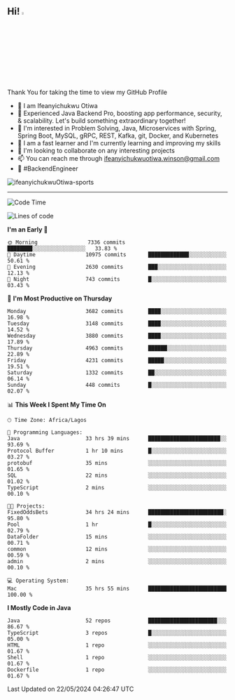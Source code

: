 <!-- BLOG-POST-LIST:START --><!-- BLOG-POST-LIST:END -->

## Hi! <img src="https://media.giphy.com/media/hvRJCLFzcasrR4ia7z/giphy.gif" width="4%"> 

Thank You for taking the time to view my GitHub Profile

- 👋 I am Ifeanyichukwu Otiwa
- 🚀 Experienced Java Backend Pro, boosting app performance, security, & scalability. Let's build something extraordinary together!
- 👀 I'm interested in Problem Solving, Java, Microservices with Spring, Spring Boot, MySQL, gRPC, REST, Kafka, git, Docker, and Kubernetes
- 🌱 I am a fast learner and I'm currently learning and improving my skills
- 💞️ I'm looking to collaborate on any interesting projects
- 📫 You can reach me through ifeanyichukwuotiwa.winson@gmail.com
- 🚀 #BackendEngineer

<p align="left" marginTop="10px"> <img src="https://komarev.com/ghpvc/?username=ifeanyichukwuOtiwa-sports&label=Profile%20views&color=0e75b6&style=for-the-badge" alt="ifeanyichukwuOtiwa-sports" /> </p>

***

<!--START_SECTION:waka-->
![Code Time](http://img.shields.io/badge/Code%20Time-2%2C549%20hrs%2054%20mins-blue)

![Lines of code](https://img.shields.io/badge/From%20Hello%20World%20I%27ve%20Written-5.4%20million%20lines%20of%20code-blue)

**I'm an Early 🐤** 

```text
🌞 Morning                7336 commits        ████████░░░░░░░░░░░░░░░░░   33.83 % 
🌆 Daytime                10975 commits       █████████████░░░░░░░░░░░░   50.61 % 
🌃 Evening                2630 commits        ███░░░░░░░░░░░░░░░░░░░░░░   12.13 % 
🌙 Night                  743 commits         █░░░░░░░░░░░░░░░░░░░░░░░░   03.43 % 
```
📅 **I'm Most Productive on Thursday** 

```text
Monday                   3682 commits        ████░░░░░░░░░░░░░░░░░░░░░   16.98 % 
Tuesday                  3148 commits        ████░░░░░░░░░░░░░░░░░░░░░   14.52 % 
Wednesday                3880 commits        ████░░░░░░░░░░░░░░░░░░░░░   17.89 % 
Thursday                 4963 commits        ██████░░░░░░░░░░░░░░░░░░░   22.89 % 
Friday                   4231 commits        █████░░░░░░░░░░░░░░░░░░░░   19.51 % 
Saturday                 1332 commits        ██░░░░░░░░░░░░░░░░░░░░░░░   06.14 % 
Sunday                   448 commits         █░░░░░░░░░░░░░░░░░░░░░░░░   02.07 % 
```


📊 **This Week I Spent My Time On** 

```text
🕑︎ Time Zone: Africa/Lagos

💬 Programming Languages: 
Java                     33 hrs 39 mins      ███████████████████████░░   93.69 % 
Protocol Buffer          1 hr 10 mins        █░░░░░░░░░░░░░░░░░░░░░░░░   03.27 % 
protobuf                 35 mins             ░░░░░░░░░░░░░░░░░░░░░░░░░   01.65 % 
SQL                      22 mins             ░░░░░░░░░░░░░░░░░░░░░░░░░   01.02 % 
TypeScript               2 mins              ░░░░░░░░░░░░░░░░░░░░░░░░░   00.10 % 

🐱‍💻 Projects: 
FixedOddsBets            34 hrs 24 mins      ████████████████████████░   95.80 % 
Pool                     1 hr                █░░░░░░░░░░░░░░░░░░░░░░░░   02.79 % 
DataFolder               15 mins             ░░░░░░░░░░░░░░░░░░░░░░░░░   00.71 % 
common                   12 mins             ░░░░░░░░░░░░░░░░░░░░░░░░░   00.59 % 
admin                    2 mins              ░░░░░░░░░░░░░░░░░░░░░░░░░   00.10 % 

💻 Operating System: 
Mac                      35 hrs 55 mins      █████████████████████████   100.00 % 
```

**I Mostly Code in Java** 

```text
Java                     52 repos            ██████████████████████░░░   86.67 % 
TypeScript               3 repos             █░░░░░░░░░░░░░░░░░░░░░░░░   05.00 % 
HTML                     1 repo              ░░░░░░░░░░░░░░░░░░░░░░░░░   01.67 % 
Shell                    1 repo              ░░░░░░░░░░░░░░░░░░░░░░░░░   01.67 % 
Dockerfile               1 repo              ░░░░░░░░░░░░░░░░░░░░░░░░░   01.67 % 
```




 Last Updated on 22/05/2024 04:26:47 UTC
<!--END_SECTION:waka-->

<!--
<p align="center">
![trophy](https://github-profile-trophy.vercel.app/?username=ifeanyichukwuOtiwa-sports&theme=onedark) (https://github.com/ryo-ma/github-profile-trophy)
</p>
-->

<!---
ifeanyi-otiwa/ifeanyi-otiwa is a ✨ special ✨ repository because its `README.md` (this file) appears on your GitHub profile.
You can click the Preview link to take a look at your changes.
--->
